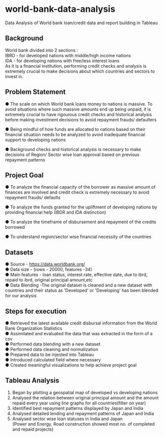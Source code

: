 # world-bank-data-analysis

Data Analysis of World bank loan/credit data and report building in Tableau


## Background

World bank divided into 2 sections :  
IBRD - for developed nations with middle/high income nations    
IDA - for developing nations with free/less interest loans     
As it is a financial institution, performing credit checks and analysis is extremely crucial to make decisions about which countries and sectors to invest in.     


## Problem Statement 

● The scale on which World bank loans money to nations is massive. To avoid situations where such massive amounts end up being unpaid, it is extremely crucial to have rigourous credit checks and historical analysis before making investment decisions to avoid repayment frauds/ defaulters     

● Being mindful of how funds are allocated to nations based on their financial situation needs to be analyzed to avoid inadequate financial support to developing nations     

● Background checks and historical analysis is necessary to make decisions of Region/ Sector wise loan approval based on previous repayment patterns       


## Project Goal

● To analyze the financial capacity of the borrower as massive amount of finances are involved and credit check is extremely necessary to avoid repayment frauds/ defaults    

● To analyze the funds granted for the upliftment of developing nations by providing financial help (IBDR and IDA distinction)     

● To analyze the timeframe of disbursement and repayment of the credits borrowed     

● To understand region/sector wise financial necessity of the countries     


## Datasets

● Source - https://data.worldbank.org/     
● Data size - (rows - 20000, features -34)     
● Main features - loan status, interest rate, effective date, due to ibrd, repaid to ibrd,   original principal amount,etc      
● Data Blending -The original dataset is cleaned and a new dataset with countries and their status as 'Developed' or 'Developing' has been blended for our analysis     


## Steps for execution

● Retrieved the latest available credit disbursal information from the World Bank Organization Statistics     
● Assimilated and evaluated the data that was extracted in the form of a csv     
● Performed data blending with a new dataset     
● Performed data cleaning and normalization     
● Prepared data to be injested into Tableau       
● Introduced calculated field where necessary     
● Created meaningful visualizations to help achieve project goal     



## Tableau Analysis 

1. Began by plotting a geospatial map of developed vs developing nations     
2. Analysed the relation between original principal amount and the amount repaid every year using line graphs for all countries(filter on year)    
3. Identified best repayment patterns displayed by Japan and India     
4. Analysed detailed lending and repayment patterns of Japan and India      
5. Analysed sector wise loan statuses in India and Japan     
(Power and Energy, Road construction showed most no. of completed and repaid projects)     
